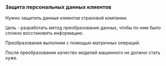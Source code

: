 ### Защита персональных данных клиентов

Нужно защитить данные клиентов страховой компании.

Цель - разработать метод преобразования данных, чтобы по ним было сложно восстановить информацию. 

Преобразования выполним с помощью матричных операций.

После преобразовании качество моделей машинного не должно стать хуже.
